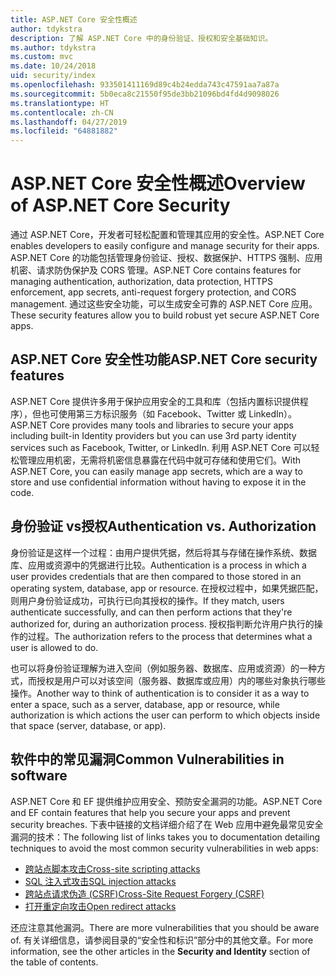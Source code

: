 ```yaml
---
title: ASP.NET Core 安全性概述
author: tdykstra
description: 了解 ASP.NET Core 中的身份验证、授权和安全基础知识。
ms.author: tdykstra
ms.custom: mvc
ms.date: 10/24/2018
uid: security/index
ms.openlocfilehash: 933501411169d89c4b24edda743c47591aa7a87a
ms.sourcegitcommit: 5b0eca8c21550f95de3bb21096bd4fd4d9098026
ms.translationtype: HT
ms.contentlocale: zh-CN
ms.lasthandoff: 04/27/2019
ms.locfileid: "64881882"
---
```

# <a name="overview-of-aspnet-core-security"></a><span data-ttu-id="9174b-103">ASP.NET Core 安全性概述</span><span class="sxs-lookup"><span data-stu-id="9174b-103">Overview of ASP.NET Core Security</span></span>

<span data-ttu-id="9174b-104">通过 ASP.NET Core，开发者可轻松配置和管理其应用的安全性。</span><span class="sxs-lookup"><span data-stu-id="9174b-104">ASP.NET Core enables developers to easily configure and manage security for their apps.</span></span> <span data-ttu-id="9174b-105">ASP.NET Core 的功能包括管理身份验证、授权、数据保护、HTTPS 强制、应用机密、请求防伪保护及 CORS 管理。</span><span class="sxs-lookup"><span data-stu-id="9174b-105">ASP.NET Core contains features for managing authentication, authorization, data protection, HTTPS enforcement, app secrets, anti-request forgery protection, and CORS management.</span></span> <span data-ttu-id="9174b-106">通过这些安全功能，可以生成安全可靠的 ASP.NET Core 应用。</span><span class="sxs-lookup"><span data-stu-id="9174b-106">These security features allow you to build robust yet secure ASP.NET Core apps.</span></span>

## <a name="aspnet-core-security-features"></a><span data-ttu-id="9174b-107">ASP.NET Core 安全性功能</span><span class="sxs-lookup"><span data-stu-id="9174b-107">ASP.NET Core security features</span></span>

<span data-ttu-id="9174b-108">ASP.NET Core 提供许多用于保护应用安全的工具和库（包括内置标识提供程序），但也可使用第三方标识服务（如 Facebook、Twitter 或 LinkedIn）。</span><span class="sxs-lookup"><span data-stu-id="9174b-108">ASP.NET Core provides many tools and libraries to secure your apps including built-in Identity providers but you can use 3rd party identity services such as Facebook, Twitter, or LinkedIn.</span></span> <span data-ttu-id="9174b-109">利用 ASP.NET Core 可以轻松管理应用机密，无需将机密信息暴露在代码中就可存储和使用它们。</span><span class="sxs-lookup"><span data-stu-id="9174b-109">With ASP.NET Core, you can easily manage app secrets, which are a way to store and use confidential information without having to expose it in the code.</span></span>

## <a name="authentication-vs-authorization"></a><span data-ttu-id="9174b-110">身份验证 vs授权</span><span class="sxs-lookup"><span data-stu-id="9174b-110">Authentication vs. Authorization</span></span>

<span data-ttu-id="9174b-111">身份验证是这样一个过程：由用户提供凭据，然后将其与存储在操作系统、数据库、应用或资源中的凭据进行比较。</span><span class="sxs-lookup"><span data-stu-id="9174b-111">Authentication is a process in which a user provides credentials that are then compared to those stored in an operating system, database, app or resource.</span></span> <span data-ttu-id="9174b-112">在授权过程中，如果凭据匹配，则用户身份验证成功，可执行已向其授权的操作。</span><span class="sxs-lookup"><span data-stu-id="9174b-112">If they match, users authenticate successfully, and can then perform actions that they're authorized for, during an authorization process.</span></span> <span data-ttu-id="9174b-113">授权指判断允许用户执行的操作的过程。</span><span class="sxs-lookup"><span data-stu-id="9174b-113">The authorization refers to the process that determines what a user is allowed to do.</span></span>

<span data-ttu-id="9174b-114">也可以将身份验证理解为进入空间（例如服务器、数据库、应用或资源）的一种方式，而授权是用户可以对该空间（服务器、数据库或应用）内的哪些对象执行哪些操作。</span><span class="sxs-lookup"><span data-stu-id="9174b-114">Another way to think of authentication is to consider it as a way to enter a space, such as a server, database, app or resource, while authorization is which actions the user can perform to which objects inside that space (server, database, or app).</span></span>

## <a name="common-vulnerabilities-in-software"></a><span data-ttu-id="9174b-115">软件中的常见漏洞</span><span class="sxs-lookup"><span data-stu-id="9174b-115">Common Vulnerabilities in software</span></span>

<span data-ttu-id="9174b-116">ASP.NET Core 和 EF 提供维护应用安全、预防安全漏洞的功能。</span><span class="sxs-lookup"><span data-stu-id="9174b-116">ASP.NET Core and EF contain features that help you secure your apps and prevent security breaches.</span></span> <span data-ttu-id="9174b-117">下表中链接的文档详细介绍了在 Web 应用中避免最常见安全漏洞的技术：</span><span class="sxs-lookup"><span data-stu-id="9174b-117">The following list of links takes you to documentation detailing techniques to avoid the most common security vulnerabilities in web apps:</span></span>

* [<span data-ttu-id="9174b-118">跨站点脚本攻击</span><span class="sxs-lookup"><span data-stu-id="9174b-118">Cross-site scripting attacks</span></span>](xref:security/cross-site-scripting)
* [<span data-ttu-id="9174b-119">SQL 注入式攻击</span><span class="sxs-lookup"><span data-stu-id="9174b-119">SQL injection attacks</span></span>](/ef/core/querying/raw-sql)
* [<span data-ttu-id="9174b-120">跨站点请求伪造 (CSRF)</span><span class="sxs-lookup"><span data-stu-id="9174b-120">Cross-Site Request Forgery (CSRF)</span></span>](xref:security/anti-request-forgery)
* [<span data-ttu-id="9174b-121">打开重定向攻击</span><span class="sxs-lookup"><span data-stu-id="9174b-121">Open redirect attacks</span></span>](xref:security/preventing-open-redirects)

<span data-ttu-id="9174b-122">还应注意其他漏洞。</span><span class="sxs-lookup"><span data-stu-id="9174b-122">There are more vulnerabilities that you should be aware of.</span></span> <span data-ttu-id="9174b-123">有关详细信息，请参阅目录的“安全性和标识”部分中的其他文章。</span><span class="sxs-lookup"><span data-stu-id="9174b-123">For more information, see the other articles in the **Security and Identity** section of the table of contents.</span></span>
